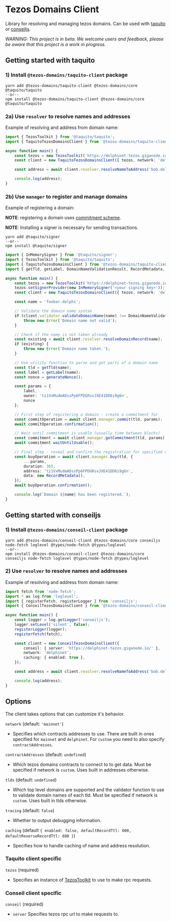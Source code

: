 # Tezos Domains Client

Library for resolving and managing tezos domains. Can be used with [taquito](https://tezostaquito.io/) or [conseiljs](https://cryptonomic.github.io/ConseilJS/#/).

_WARNING: This project is in beta. We welcome users and feedback, please be aware that this project is a work in progress._

## Getting started with taquito

### 1) Install `@tezos-domains/taquito-client` package

```
yarn add @tezos-domains/taquito-client @tezos-domains/core @taquito/taquito
--or--
npm install @tezos-domains/taquito-client @tezos-domains/core @taquito/taquito
```

### 2a) Use `resolver` to resolve names and addresses

Example of resolving and address from domain name:

```ts
import { TezosToolkit } from '@taquito/taquito';
import { TaquitoTezosDomainsClient } from '@tezos-domains/taquito-client';

async function main() {
    const tezos = new TezosToolkit('https://delphinet-tezos.giganode.io/');
    const client = new TaquitoTezosDomainsClient({ tezos, network: 'delphinet', caching: { enabled: true } });

    const address = await client.resolver.resolveNameToAddress('bob.delphi');

    console.log(address);
}
```

### 2b) Use `manager` to register and manage domains

Example of registering a domain:

**NOTE**: registering a domain uses [commitment scheme](https://en.wikipedia.org/wiki/Commitment_scheme).

**NOTE**: Installing a signer is necessary for sending transactions.

```
yarn add @taquito/signer
--or--
npm install @taquito/signer
```

```ts
import { InMemorySigner } from '@taquito/signer';
import { TezosToolkit } from '@taquito/taquito';
import { TaquitoTezosDomainsClient } from '@tezos-domains/taquito-client';
import { getTld, getLabel, DomainNameValidationResult, RecordMetadata, generateNonce } from '@tezos-domains/core';

async function main() {
    const tezos = new TezosToolkit('https://delphinet-tezos.giganode.io/');
    tezos.setSignerProvider(new InMemorySigner('<your signing key>'));
    const client = new TaquitoTezosDomainsClient({ tezos, network: 'delphinet' });

    const name = 'foobar.delphi';

    // Validate the domain name syntax
    if (client.validator.validateDomainName(name) !== DomainNameValidationResult.VALID) {
        throw new Error('Domain name not valid');
    }

    // Check if the name is not taken already
    const existing = await client.resolver.resolveDomainRecord(name);
    if (existing) {
        throw new Error('Domain name taken.');
    }

    // Use utility function to parse and get parts of a domain name
    const tld = getTld(name);
    const label = getLabel(name);
    const nonce = generateNonce();

    const params = {
        label,
        owner: 'tz1VxMudmADssPp6FPDGRsvJXE41DD6i9g6n',
        nonce
    };

    // First step of registering a domain - create a commitment for
    const commitOperation = await client.manager.commit(tld, params);
    await commitOperation.confirmation();

    // Wait until commitment is usable (usually time between blocks)
    const commitment = await client.manager.getCommitment(tld, params);
    await commitment.waitUntilUsable();

    // Final step - reveal and confirm the registration for specified duration in days
    const buyOperation = await client.manager.buy(tld, {
        ...params,
        duration: 365,
        address: 'tz1VxMudmADssPp6FPDGRsvJXE41DD6i9g6n',
        data: new RecordMetadata(),
    });
    await buyOperation.confirmation();

    console.log(`Domain ${name} has been registered.`);
}
```

## Getting started with conseiljs

### 1) Install `@tezos-domains/conseil-client` package

```
yarn add @tezos-domains/conseil-client @tezos-domains/core conseiljs node-fetch loglevel @types/node-fetch @types/loglevel
--or--
npm install @tezos-domains/conseil-client @tezos-domains/core conseiljs node-fetch loglevel @types/node-fetch @types/loglevel
```

### 2) Use `resolver` to resolve names and addresses

Example of resolving and address from domain name:

```ts
import fetch from 'node-fetch';
import * as log from 'loglevel';
import { registerFetch, registerLogger } from 'conseiljs';
import { ConseilTezosDomainsClient } from '@tezos-domains/conseil-client';

async function main() {
    const logger = log.getLogger('conseiljs');
    logger.setLevel('silent', false);
    registerLogger(logger);
    registerFetch(fetch);

    const client = new ConseilTezosDomainsClient({
        conseil: { server: 'https://delphinet-tezos.giganode.io/' },
        network: 'delphinet',
        caching: { enabled: true },
    });

    const address = await client.resolver.resolveNameToAddress('bob.delphi');

    console.log(address);
}
```

## Options

The client takes options that can customize it's behavior.

`network` (default: `'mainnet'`)

-   Specifies which contracts addresses to use. There are built in ones specified for `mainnet` and `delphinet`. For `custom` you need to also specify `contractAddresses`.

`contractAddresses` (default: `undefined`)

-   Which tezos domains contracts to connect to to get data. Must be specified if network is `custom`. Uses built in addresses otherwise.

`tlds` (default: `undefined`)

-   Which top level domains are supported and the validator function to use to validate domain names of each tld. Must be specified if network is `custom`. Uses built in tlds otherwise.

`tracing` (default: `false`)

-   Whether to output debugging information.

`caching` (default `{ enabled: false, defaultRecordTtl: 600, defaultReverseRecordTtl: 600 }`)

-   Specifies how to handle caching of name and address resolution.

### Taquito client specific

`tezos` (required)

-   Specifies an instance of [TezosToolkit](https://tezostaquito.io/typedoc/classes/_taquito_taquito.tezostoolkit.html) to use to make rpc requests.

### Conseil client specific

`conseil` (required)

-   `server` Specifies tezos rpc url to make requests to.
